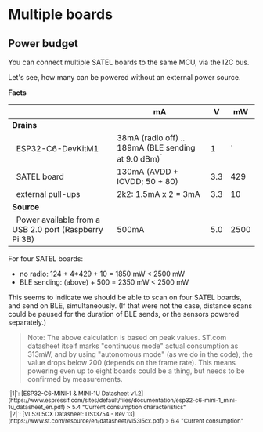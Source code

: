 # Multiple boards

## Power budget

You can connect multiple SATEL boards to the same MCU, via the I2C bus.

Let's see, how many can be powered without an external power source.

**Facts**

||mA|V|mW|
|---|---|---|---|
|**Drains**|
|&nbsp;&nbsp;ESP32-C6-DevKitM1|38mA (radio off) .. 189mA (BLE sending at 9.0 dBm)<sup>`|1|`</sup>|3.3|<nobr>124 .. 624</nobr>|
|&nbsp;&nbsp;SATEL board|130mA (AVDD + IOVDD; 50 + 80)|3.3|429|
|&nbsp;&nbsp;external pull-ups|2k2: 1.5mA x 2 = 3mA|3.3|10|
|**Source**|
|&nbsp;&nbsp;Power available from a USB 2.0 port (Raspberry Pi 3B)|500mA|5.0|2500|

For four SATEL boards:

- no radio: 124 + 4*429 + 10 = 1850 mW < 2500 mW
- BLE sending: (above) + 500 = 2350 mW < 2500 mW

This seems to indicate we should be able to scan on four SATEL boards, and send on BLE, simultaneously. (If that were not the case, distance scans could be paused for the duration of BLE sends, or the sensors powered separately.)

>Note: The above calculation is based on peak values. ST.com datasheet itself marks "continuous mode" actual consumption as 313mW, and by using "autonomous mode" (as we do in the code), the value drops below 200 (depends on the frame rate). This means powering even up to eight boards could be a thing, but needs to be confirmed by measurements.

<small>
`|1|`: [ESP32-C6-MINI-1 & MINI-1U Datasheet v1.2](https://www.espressif.com/sites/default/files/documentation/esp32-c6-mini-1_mini-1u_datasheet_en.pdf) > 5.4 "Current consumption characteristics" <br />
`|2|`: [VL53L5CX Datasheet: DS13754 - Rev 13](https://www.st.com/resource/en/datasheet/vl53l5cx.pdf) > 6.4 "Current consumption"
</small>

